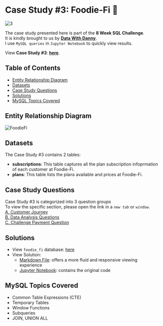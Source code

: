 # Case Study #3: Foodie-Fi 🥑
![3](https://github.com/chanronnie/8WeekSQLChallenge/assets/121308347/660c3a4a-8c2e-4f40-842b-464a3f4bf3ff)



The case study presented here is part of the **8 Week SQL Challenge**.\
It is kindly brought to us by [**Data With Danny**](https://8weeksqlchallenge.com).\
I use `MySQL queries` in `Jupyter Notebook` to quickly view results.

View **Case Study #3**: [**here**](https://8weeksqlchallenge.com/case-study-3/).

## Table of Contents
* [Entity Relationship Diagram](#entity-relationship-diagram)
* [Datasets](#datasets)
* [Case Study Questions](#case-study-questions)
* [Solutions](#solutions)
* [MySQL Topics Covered](#mysql-topics-covered)

## Entity Relationship Diagram
![FoodieFi](https://github.com/chanronnie/8WeekSQLChallenge/assets/121308347/7fb1d1c0-25c6-44b0-af05-b834f90e70ee)



## Datasets
The Case Study #3 contains 2 tables:
- **subscriptions**: This table captures all the plan subscription infoprmation of each customer at Foodie-Fi.
- **plans**: This table lists the plans available and prices at Foodie-Fi.

## Case Study Questions
Case Study #3 is categorized into 3 question groups\
To view the specific section, please open the link in a *`new tab`* or *`window`*.\
[A. Customer Journey](CaseStudy3_solutions.md#A)\
[B. Data Analysis Questions](CaseStudy3_solutions.md#B)\
[C. Challenge Payment Question](CaseStudy3_solutions.md#C)

## Solutions
- View `foodie_fi` database: [here](CaseStudy3_schema.sql)
- View Solution:
    - [Markdown File](CaseStudy3_solutions.md): offers a more fluid and responsive viewing experience
    - [Jupyter Notebook](CaseStudy3_solutions.ipynb): contains the original code

## MySQL Topics Covered
- Common Table Expressions (CTE)
- Temporary Tables
- Window Functions
- Subqueries
- JOIN, UNION ALL
